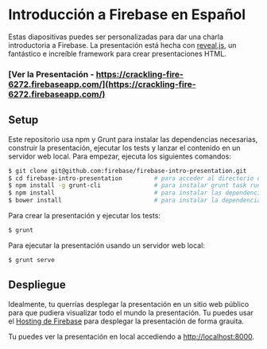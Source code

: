 # Introducción a Firebase en Español

Estas diapositivas puedes ser personalizadas para dar una charla introductoria a Firebase. La presentación está
hecha con [reveal.js](http://lab.hakim.se/reveal-js), un fantástico e increíble framework para crear presentaciones HTML.

### [Ver la Presentación - https://crackling-fire-6272.firebaseapp.com/](https://crackling-fire-6272.firebaseapp.com/)

## Setup

Este repositorio usa npm y Grunt para instalar las dependencias necesarias, construir la presentación, ejecutar los tests y lanzar el contenido en un servidor web local. Para empezar, ejecuta los siguientes comandos:

```bash
$ git clone git@github.com:firebase/firebase-intro-presentation.git
$ cd firebase-intro-presentation         # para acceder al directorio de firebase-intro
$ npm install -g grunt-cli               # para instalar grunt task runner
$ npm install                            # para instalar las dependencias
$ bower install                          # para instalar la dependencia de polymer
```

Para crear la presentación y ejecutar los tests:

```bash
$ grunt
```

Para ejecutar la presentación usando un servidor web local:

```bash
$ grunt serve
```

## Despliegue

Idealmente, tu querrías desplegar la presentación en un sitio web público para que pudiera visualizar todo el mundo la presentación. Tu puedes usar el [Hosting de Firebase](https://www.firebase.com/docs/hosting/) para desplegar la presentación de forma grauita.

Tu puedes ver la presentación en local accediendo a [http://localhost:8000](http://localhost:8000).
